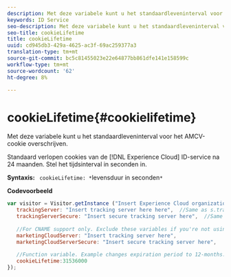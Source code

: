 ```yaml
---
description: Met deze variabele kunt u het standaardleveninterval voor het AMCV-cookie overschrijven.
keywords: ID Service
seo-description: Met deze variabele kunt u het standaardleveninterval voor het AMCV-cookie overschrijven.
seo-title: cookieLifetime
title: cookieLifetime
uuid: cd945db3-429a-4625-ac3f-69ac259377a3
translation-type: tm+mt
source-git-commit: bc5c81455023e22e64877bb861dfe141e158599c
workflow-type: tm+mt
source-wordcount: '62'
ht-degree: 8%

---
```



# cookieLifetime{#cookielifetime}

Met deze variabele kunt u het standaardleveninterval voor het AMCV-cookie overschrijven.

Standaard verlopen cookies van de [!DNL Experience Cloud] ID-service na 24 maanden. Stel het tijdsinterval in seconden in.

**Syntaxis:** ` cookieLifetime: *`levensduur in seconden`*`

**Codevoorbeeld**

```js
var visitor = Visitor.getInstance ("Insert Experience Cloud organization ID here",{ 
   trackingServer: "Insert tracking server here here",  //Same as s.trackingServer 
   trackingServerSecure: "Insert secure tracking server here",  //Same as s.trackingServerSecure 
 
   //For CNAME support only. Exclude these variables if you're not using CNAME 
   marketingCloudServer: "Insert tracking server here", 
   marketingCloudServerSecure: "Insert secure tracking server here", 
 
   //Function variable. Example changes expiration period to 12-months. 
   cookieLifetime:31536000 
});
```

